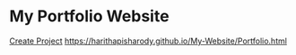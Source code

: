 # My Portfolio Website
<a href="https://harithapisharody.github.io/My-Website/Portfolio.html" class="button big">Create Project</a>
https://harithapisharody.github.io/My-Website/Portfolio.html
